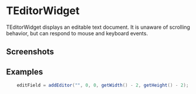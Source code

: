 TEditorWidget
=============

TEditorWidget displays an editable text document.  It is unaware of scrolling behavior, but can respond to mouse and keyboard events.

Screenshots
-----------

Examples
--------

```Java
    editField = addEditor("", 0, 0, getWidth() - 2, getHeight() - 2);
```